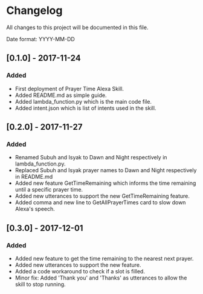 # Changelog

All changes to this project will be documented in this file.

Date format: YYYY-MM-DD

## [0.1.0] - 2017-11-24
### Added
- First deployment of Prayer Time Alexa Skill.
- Added README.md as simple guide.
- Added lambda_function.py which is the main code file.
- Added intent.json which is list of intents used in the skill.

## [0.2.0] - 2017-11-27
### Added
- Renamed Subuh and Isyak to Dawn and Night respectively in lambda_function.py.
- Replaced Subuh and Isyak prayer names to Dawn and Night respectively in README.md
- Added new feature GetTimeRemaining which informs the time remaining until a specific prayer time.
- Added new utterances to support the new GetTimeRemaining feature.
- Added comma and new line to GetAllPrayerTimes card to slow down Alexa's speech.

## [0.3.0] - 2017-12-01
### Added
- Added new feature to get the time remaining to the nearest next prayer.
- Added new utterances to support the new feature.
- Added a code workaround to check if a slot is filled. 
- Minor fix: Added 'Thank you' and 'Thanks' as utterances to allow the skill to stop running.
